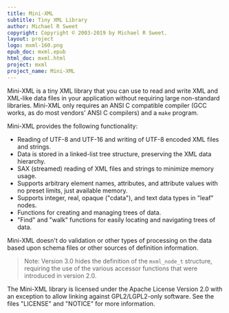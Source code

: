 ```yaml
---
title: Mini-XML
subtitle: Tiny XML Library
author: Michael R Sweet
copyright: Copyright © 2003-2019 by Michael R Sweet.
layout: project
logo: mxml-160.png
epub_doc: mxml.epub
html_doc: mxml.html
project: mxml
project_name: Mini-XML
---
```


Mini-XML is a tiny XML library that you can use to read and write XML and
XML-like data files in your application without requiring large non-standard
libraries.  Mini-XML only requires an ANSI C compatible compiler (GCC works,
as do most vendors' ANSI C compilers) and a `make` program.

Mini-XML provides the following functionality:

- Reading of UTF-8 and UTF-16 and writing of UTF-8 encoded XML files and
  strings.
- Data is stored in a linked-list tree structure, preserving the XML data
  hierarchy.
- SAX (streamed) reading of XML files and strings to minimize memory usage.
- Supports arbitrary element names, attributes, and attribute values with no
  preset limits, just available memory.
- Supports integer, real, opaque ("cdata"), and text data types in "leaf" nodes.
- Functions for creating and managing trees of data.
- "Find" and "walk" functions for easily locating and navigating trees of data.

Mini-XML doesn't do validation or other types of processing on the data
based upon schema files or other sources of definition information.

> Note: Version 3.0 hides the definition of the `mxml_node_t` structure,
> requiring the use of the various accessor functions that were introduced in
> version 2.0.

The Mini-XML library is licensed under the Apache License Version 2.0 with an
exception to allow linking against GPL2/LGPL2-only software.  See the files
"LICENSE" and "NOTICE" for more information.

